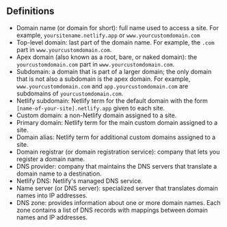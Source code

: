## Definitions

- Domain name (or domain for short): full name used to access a site. For example, `yoursitename.netlify.app` or `www.yourcustomdomain.com`
- Top-level domain: last part of the domain name. For example, the `.com` part in `www.yourcustomdomain.com`.
- Apex domain (also known as a root, bare, or naked domain): the `yourcustomdomain.com` part in `www.yourcustomdomain.com`.
- Subdomain: a domain that is part of a larger domain; the only domain that is not also a subdomain is the apex domain. For example, `www.yourcustomdomain.com` and `app.yourcustomdomain.com` are subdomains of `yourcustomdomain.com`.
- Netlify subdomain: Netlify term for the default domain with the form `[name-of-your-site].netlify.app` given to each site.
- Custom domain: a non-Netlify domain assigned to a site.
- Primary domain: Netlify term for the main custom domain assigned to a site.
- Domain alias: Netlify term for additional custom domains assigned to a site.
- Domain registrar (or domain registration service): company that lets you register a domain name.
- DNS provider: company that maintains the DNS servers that translate a domain name to a destination.
- Netlify DNS: Netlify's managed DNS service.
- Name server (or DNS server): specialized server that translates domain names into IP addresses.
- DNS zone: provides information about one or more domain names. Each zone contains a list of DNS records with mappings between domain names and IP addresses.
